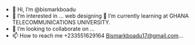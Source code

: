 - 👋 Hi, I’m @bismarkboadu
- 👀 I’m interested in ... web designing 
   🌱 I’m currently learning at GHANA TELECOMMUNICATIONS UNIVERSITY.
- 💞️ I’m looking to collaborate on ...
- 📫 How to reach me +233551629164 Bismarkboadu17@gmail.com...

<!---
bismarkboadu/bismarkboadu is a ✨ special ✨ repository because its `README.md` (this file) appears on your GitHub profile.
You can click the Preview link to take a look at your changes
